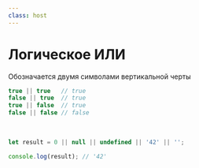 ```yaml
---
class: host
---
```


# Логическое ИЛИ
Обозначается двумя символами вертикальной черты

```js
true || true   // true
false || true  // true
true || false  // true
false || false // false
```

<br />

```js {hide|all}
let result = 0 || null || undefined || '42' || '';

console.log(result); // '42'
```


<style>
.host code {
    font-size: 1.75rem;
}
</style>
